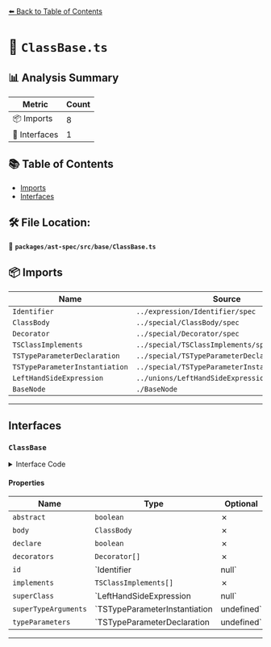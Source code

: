 [⬅️ Back to Table of Contents](../../../../index.md)

# 📄 `ClassBase.ts`

## 📊 Analysis Summary

| Metric | Count |
|--------|-------|
| 📦 Imports | 8 |
| 📐 Interfaces | 1 |

## 📚 Table of Contents

- [Imports](#imports)
- [Interfaces](#interfaces)

## 🛠️ File Location:
📂 **`packages/ast-spec/src/base/ClassBase.ts`**

## 📦 Imports

| Name | Source |
|------|--------|
| `Identifier` | `../expression/Identifier/spec` |
| `ClassBody` | `../special/ClassBody/spec` |
| `Decorator` | `../special/Decorator/spec` |
| `TSClassImplements` | `../special/TSClassImplements/spec` |
| `TSTypeParameterDeclaration` | `../special/TSTypeParameterDeclaration/spec` |
| `TSTypeParameterInstantiation` | `../special/TSTypeParameterInstantiation/spec` |
| `LeftHandSideExpression` | `../unions/LeftHandSideExpression` |
| `BaseNode` | `./BaseNode` |


---

## Interfaces

### `ClassBase`

<details><summary>Interface Code</summary>

```ts
export interface ClassBase extends BaseNode {
  /**
   * Whether the class is an abstract class.
   * @example
   * ```ts
   * abstract class Foo {}
   * ```
   */
  abstract: boolean;
  /**
   * The class body.
   */
  body: ClassBody;
  /**
   * Whether the class has been `declare`d:
   * @example
   * ```ts
   * declare class Foo {}
   * ```
   */
  declare: boolean;
  /**
   * The decorators declared for the class.
   * @example
   * ```ts
   * @deco
   * class Foo {}
   * ```
   */
  decorators: Decorator[];
  /**
   * The class's name.
   * - For a `ClassExpression` this may be `null` if the name is omitted.
   * - For a `ClassDeclaration` this may be `null` if and only if the parent is
   *   an `ExportDefaultDeclaration`.
   */
  id: Identifier | null;
  /**
   * The implemented interfaces for the class.
   */
  implements: TSClassImplements[];
  /**
   * The super class this class extends.
   */
  superClass: LeftHandSideExpression | null;
  /**
   * The generic type parameters passed to the superClass.
   */
  superTypeArguments: TSTypeParameterInstantiation | undefined;
  /**
   * The generic type parameters declared for the class.
   */
  typeParameters: TSTypeParameterDeclaration | undefined;
}
```
</details>

#### Properties

| Name | Type | Optional | Description |
|------|------|----------|-------------|
| `abstract` | `boolean` | ✗ |  |
| `body` | `ClassBody` | ✗ |  |
| `declare` | `boolean` | ✗ |  |
| `decorators` | `Decorator[]` | ✗ |  |
| `id` | `Identifier | null` | ✗ |  |
| `implements` | `TSClassImplements[]` | ✗ |  |
| `superClass` | `LeftHandSideExpression | null` | ✗ |  |
| `superTypeArguments` | `TSTypeParameterInstantiation | undefined` | ✗ |  |
| `typeParameters` | `TSTypeParameterDeclaration | undefined` | ✗ |  |


---